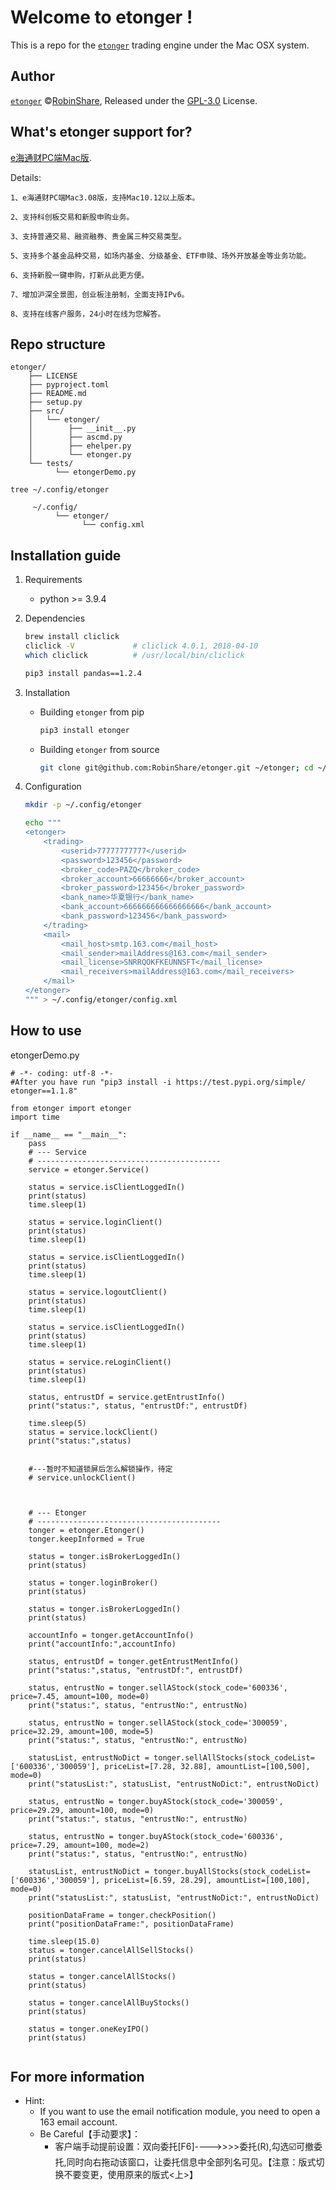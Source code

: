 # Welcome to etonger !

This is a repo for the [`etonger`](https://github.com/robinshare/etonger) trading engine under the Mac OSX system.

## Author
[`etonger`](https://github.com/robinshare/etonger) ©[RobinShare](https://github.com/robinshare), Released under the [GPL-3.0](./LICENSE) License.

## What's etonger support for?
[e海通财PC端Mac版](https://download.htsec.com/ChannelHome/4051009/4051213/index_2.shtml).

Details:

```
1、e海通财PC端Mac3.08版，支持Mac10.12以上版本。

2、支持科创板交易和新股申购业务。

3、支持普通交易、融资融券、贵金属三种交易类型。

5、支持多个基金品种交易，如场内基金、分级基金、ETF申赎、场外开放基金等业务功能。

6、支持新股一键申购，打新从此更方便。

7、增加沪深全景图，创业板注册制，全面支持IPv6。

8、支持在线客户服务，24小时在线为您解答。

```


## Repo structure
```
etonger/
    ├── LICENSE
    ├── pyproject.toml
    ├── README.md
    ├── setup.py  
    ├── src/
    │   └── etonger/
    │        ├── __init__.py
    │        ├── ascmd.py
    │        ├── ehelper.py             
    │        └── etonger.py
    └── tests/
          └── etongerDemo.py

tree ~/.config/etonger

     ~/.config/
          └── etonger/     
                └── config.xml
```

## Installation guide
1. Requirements
    - python >= 3.9.4

2. Dependencies

    ```bash
    brew install cliclick
    cliclick -V             # cliclick 4.0.1, 2018-04-10
    which cliclick          # /usr/local/bin/cliclick

    pip3 install pandas==1.2.4
    ```

3. Installation
   - Building `etonger` from pip
   
       ```bash
       pip3 install etonger
       ```

   - Building `etonger` from source
   
       ```bash
       git clone git@github.com:RobinShare/etonger.git ~/etonger; cd ~/etonger; python setup.py install; rm -rf ~/etonger
       ```

4. Configuration

    ```bash
    mkdir -p ~/.config/etonger

    echo """
    <etonger>
        <trading>
            <userid>77777777777</userid>
            <password>123456</password>
            <broker_code>PAZQ</broker_code>
            <broker_account>66666666</broker_account>
            <broker_password>123456</broker_password>
            <bank_name>华夏银行</bank_name>
            <bank_account>666666666666666666</bank_account>
            <bank_password>123456</bank_password>
        </trading>
        <mail>
            <mail_host>smtp.163.com</mail_host>
            <mail_sender>mailAddress@163.com</mail_sender>
            <mail_license>SNRRQOKFKEUNNSFT</mail_license>
            <mail_receivers>mailAddress@163.com</mail_receivers>
        </mail>
    </etonger>
    """ > ~/.config/etonger/config.xml
    ```
    
## How to use 

etongerDemo.py

```
# -*- coding: utf-8 -*-
#After you have run "pip3 install -i https://test.pypi.org/simple/ etonger==1.1.8"

from etonger import etonger 
import time

if __name__ == "__main__":
    pass
    # --- Service
    # -----------------------------------------
    service = etonger.Service()

    status = service.isClientLoggedIn()
    print(status)
    time.sleep(1)

    status = service.loginClient()
    print(status)
    time.sleep(1)

    status = service.isClientLoggedIn()
    print(status)
    time.sleep(1)

    status = service.logoutClient()
    print(status)
    time.sleep(1)

    status = service.isClientLoggedIn()
    print(status)
    time.sleep(1)

    status = service.reLoginClient()
    print(status)
    time.sleep(1)

    status, entrustDf = service.getEntrustInfo()
    print("status:", status, "entrustDf:", entrustDf)

    time.sleep(5)
    status = service.lockClient()
    print("status:",status)
    

    #---暂时不知道锁屏后怎么解锁操作，待定
    # service.unlockClient()



    # --- Etonger
    # -----------------------------------------
    tonger = etonger.Etonger()
    tonger.keepInformed = True

    status = tonger.isBrokerLoggedIn()
    print(status)

    status = tonger.loginBroker()
    print(status)

    status = tonger.isBrokerLoggedIn()
    print(status)
    
    accountInfo = tonger.getAccountInfo()
    print("accountInfo:",accountInfo)

    status, entrustDf = tonger.getEntrustMentInfo()
    print("status:",status, "entrustDf:", entrustDf)

    status, entrustNo = tonger.sellAStock(stock_code='600336', price=7.45, amount=100, mode=0)
    print("status:", status, "entrustNo:", entrustNo)

    status, entrustNo = tonger.sellAStock(stock_code='300059', price=32.29, amount=100, mode=5)
    print("status:", status, "entrustNo:", entrustNo)

    statusList, entrustNoDict = tonger.sellAllStocks(stock_codeList=['600336','300059'], priceList=[7.28, 32.88], amountList=[100,500], mode=0)
    print("statusList:", statusList, "entrustNoDict:", entrustNoDict)

    status, entrustNo = tonger.buyAStock(stock_code='300059', price=29.29, amount=100, mode=0)
    print("status:", status, "entrustNo:", entrustNo)

    status, entrustNo = tonger.buyAStock(stock_code='600336', price=7.29, amount=100, mode=2)
    print("status:", status, "entrustNo:", entrustNo)

    statusList, entrustNoDict = tonger.buyAllStocks(stock_codeList=['600336','300059'], priceList=[6.59, 28.29], amountList=[100,100], mode=0)
    print("statusList:", statusList, "entrustNoDict:", entrustNoDict)

    positionDataFrame = tonger.checkPosition()
    print("positionDataFrame:", positionDataFrame)
    
    time.sleep(15.0)
    status = tonger.cancelAllSellStocks()
    print(status)

    status = tonger.cancelAllStocks()
    print(status)

    status = tonger.cancelAllBuyStocks()
    print(status)
    
    status = tonger.oneKeyIPO()
    print(status)


```


## For more information
- Hint:
    - If you want to use the email notification module, you need to open a 163 email account.
    - Be Careful【手动要求】：
       - 客户端手动提前设置：双向委托[F6]---->>>>委托(R),勾选☑️可撤委托,同时向右拖动该窗口，让委托信息中全部列名可见。【注意：版式切换不要变更，使用原来的版式<上>】

